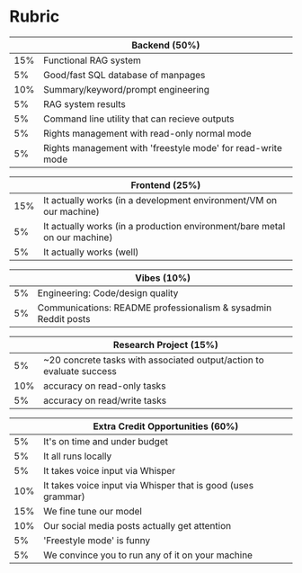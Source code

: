 # Rubric

|     | Backend (50%)                                               |
|-----|-------------------------------------------------------------|
| 15% | Functional RAG system                                       |
|  5% | Good/fast SQL database of manpages                          |
| 10% | Summary/keyword/prompt engineering                          |
|  5% | RAG system results                                          |
|  5% | Command line utility that can recieve outputs               |
|  5% | Rights management with read-only normal mode                |
|  5% | Rights management with 'freestyle mode' for read-write mode |

|     | Frontend (25%)                                                            |
|-----|---------------------------------------------------------------------------|
| 15% | It actually works (in a development environment/VM on our machine)        |
|  5% | It actually works (in a production environment/bare metal on our machine) |
|  5% | It actually works (well)                                                  |
     
|    | Vibes (10%)                                                    |
|----|----------------------------------------------------------------|
| 5% | Engineering: Code/design quality                               |
| 5% | Communications: README professionalism & sysadmin Reddit posts |

|     | Research Project (15%)                                               |
|-----|----------------------------------------------------------------------|
|  5% | ~20 concrete tasks with associated output/action to evaluate success |
| 10% | accuracy on read-only tasks                                          |
|  5% | accuracy on read/write tasks                                         |
    
|     | Extra Credit Opportunities (60%)                             |
|-----|--------------------------------------------------------------|
|  5% | It's on time and under budget                                |
|  5% | It all runs locally                                          |
|  5% | It takes voice input via Whisper                             |
| 10% | It takes voice input via Whisper that is good (uses grammar) |
| 15% | We fine tune our model                                       |
| 10% | Our social media posts actually get attention                |
|  5% | 'Freestyle mode' is funny                                    |
|  5% | We convince you to run any of it on your machine             |

